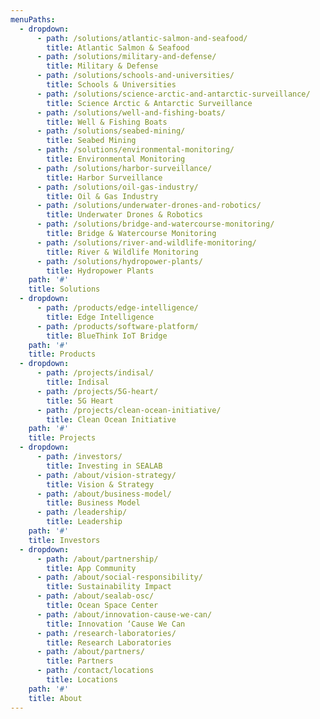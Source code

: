 ```yaml
---
menuPaths:
  - dropdown:
      - path: /solutions/atlantic-salmon-and-seafood/
        title: Atlantic Salmon & Seafood
      - path: /solutions/military-and-defense/
        title: Military & Defense
      - path: /solutions/schools-and-universities/
        title: Schools & Universities
      - path: /solutions/science-arctic-and-antarctic-surveillance/
        title: Science Arctic & Antarctic Surveillance
      - path: /solutions/well-and-fishing-boats/
        title: Well & Fishing Boats
      - path: /solutions/seabed-mining/
        title: Seabed Mining
      - path: /solutions/environmental-monitoring/
        title: Environmental Monitoring
      - path: /solutions/harbor-surveillance/
        title: Harbor Surveillance
      - path: /solutions/oil-gas-industry/
        title: Oil & Gas Industry
      - path: /solutions/underwater-drones-and-robotics/
        title: Underwater Drones & Robotics
      - path: /solutions/bridge-and-watercourse-monitoring/
        title: Bridge & Watercourse Monitoring
      - path: /solutions/river-and-wildlife-monitoring/
        title: River & Wildlife Monitoring
      - path: /solutions/hydropower-plants/
        title: Hydropower Plants
    path: '#'
    title: Solutions
  - dropdown:
      - path: /products/edge-intelligence/
        title: Edge Intelligence
      - path: /products/software-platform/
        title: BlueThink IoT Bridge
    path: '#'
    title: Products
  - dropdown:
      - path: /projects/indisal/
        title: Indisal
      - path: /projects/5G-heart/
        title: 5G Heart
      - path: /projects/clean-ocean-initiative/
        title: Clean Ocean Initiative
    path: '#'
    title: Projects
  - dropdown:
      - path: /investors/
        title: Investing in SEALAB
      - path: /about/vision-strategy/
        title: Vision & Strategy
      - path: /about/business-model/
        title: Business Model
      - path: /leadership/
        title: Leadership
    path: '#'
    title: Investors
  - dropdown:
      - path: /about/partnership/
        title: App Community
      - path: /about/social-responsibility/
        title: Sustainability Impact
      - path: /about/sealab-osc/
        title: Ocean Space Center
      - path: /about/innovation-cause-we-can/
        title: Innovation ‘Cause We Can
      - path: /research-laboratories/
        title: Research Laboratories
      - path: /about/partners/
        title: Partners
      - path: /contact/locations
        title: Locations
    path: '#'
    title: About
---
```


